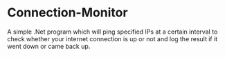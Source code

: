 # Connection-Monitor
A simple .Net program which will ping specified IPs at a certain interval to check whether your internet connection is up or not and log the result if it went down or came back up.

